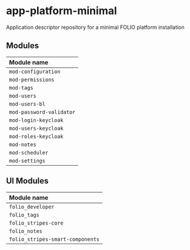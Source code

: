 # app-platform-minimal

Application descriptor repository for a minimal FOLIO platform installation

## Modules

| Module name              |
|:-------------------------|
| `mod-configuration`      |
| `mod-permissions`        |
| `mod-tags`               |
| `mod-users`              |
| `mod-users-bl`           |
| `mod-password-validator` |
| `mod-login-keycloak`     |
| `mod-users-keycloak`     |
| `mod-roles-keycloak`     |
| `mod-notes`              |
| `mod-scheduler`          |
| `mod-settings`           |

## UI Modules

| Module name                      |
|:---------------------------------|
| `folio_developer`                |
| `folio_tags`                     |
| `folio_stripes-core`             |
| `folio_notes`                    |
| `folio_stripes-smart-components` |
